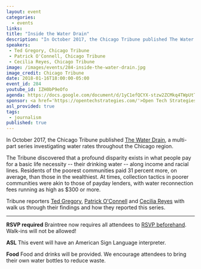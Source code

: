 ```yaml
---
layout: event
categories: 
  - events
links:
title: "Inside the Water Drain"
description: "In October 2017, the Chicago Tribune published The Water Drain, a multi-part series investigating water rates throughout the Chicago region. Tribune reporters Ted Gregory, Patrick O’Connell and Cecilia Reyes with walk us through their findings and how they reported this series."
speakers:
 - Ted Gregory, Chicago Tribune
 - Patrick O'Connell, Chicago Tribune
 - Cecilia Reyes, Chicago Tribune
image: /images/events/284-inside-the-water-drain.jpg
image_credit: Chicago Tribune
date: 2018-01-16T18:00:00-05:00
event_id: 284
youtube_id: IZH0bP9eOfo
agenda: https://docs.google.com/document/d/1yC1efQCYX-stzw2ZCMkq4TWpUtTEZaB-onNx4clqe8g/edit#
sponsor: <a href='https://opentechstrategies.com/'>Open Tech Strategies</a>
asl_provided: true
tags: 
 - journalism
published: true
---
```


In October 2017, the Chicago Tribune published [The Water Drain](http://graphics.chicagotribune.com/news/lake-michigan-drinking-water-rates/index.html), a multi-part series investigating water rates throughout the Chicago region.

The Tribune discovered that a profound disparity exists in what people pay for a basic life necessity -- their drinking water -- along income and racial lines. Residents of the poorest communities paid 31 percent more, on average, than those in the wealthiest. At times, collection tactics in poorer communities were akin to those of payday lenders, with water reconnection fees running as high as $300 or more. 

Tribune reporters [Ted Gregory](https://twitter.com/tgregoryreports), [Patrick O'Connell](https://twitter.com/pmocwriter) and [Cecilia Reyes](https://twitter.com/kcecireyes) with walk us through their findings and how they reported this series.

---

**RSVP required** Braintree now requires all attendees to [RSVP beforehand](https://www.eventbrite.com/e/chi-hack-night-registration-41703945624). Walk-ins will not be allowed!

**ASL** This event will have an American Sign Language interpreter.

**Food** Food and drinks will be provided. We encourage attendees to bring their own water bottles to reduce waste.